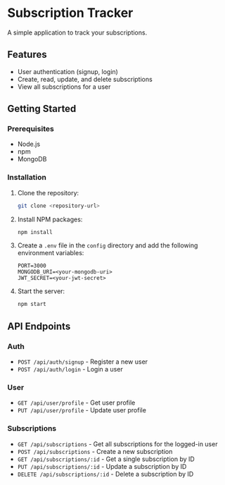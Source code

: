 # Subscription Tracker

A simple application to track your subscriptions.

## Features

* User authentication (signup, login)
* Create, read, update, and delete subscriptions
* View all subscriptions for a user

## Getting Started

### Prerequisites

* Node.js
* npm
* MongoDB

### Installation

1. Clone the repository:
   ```sh
   git clone <repository-url>
   ```
2. Install NPM packages:
   ```sh
   npm install
   ```
3. Create a `.env` file in the `config` directory and add the following environment variables:
   ```
   PORT=3000
   MONGODB_URI=<your-mongodb-uri>
   JWT_SECRET=<your-jwt-secret>
   ```
4. Start the server:
   ```sh
   npm start
   ```

## API Endpoints

### Auth

* `POST /api/auth/signup` - Register a new user
* `POST /api/auth/login` - Login a user

### User

* `GET /api/user/profile` - Get user profile
* `PUT /api/user/profile` - Update user profile

### Subscriptions

* `GET /api/subscriptions` - Get all subscriptions for the logged-in user
* `POST /api/subscriptions` - Create a new subscription
* `GET /api/subscriptions/:id` - Get a single subscription by ID
* `PUT /api/subscriptions/:id` - Update a subscription by ID
* `DELETE /api/subscriptions/:id` - Delete a subscription by ID
